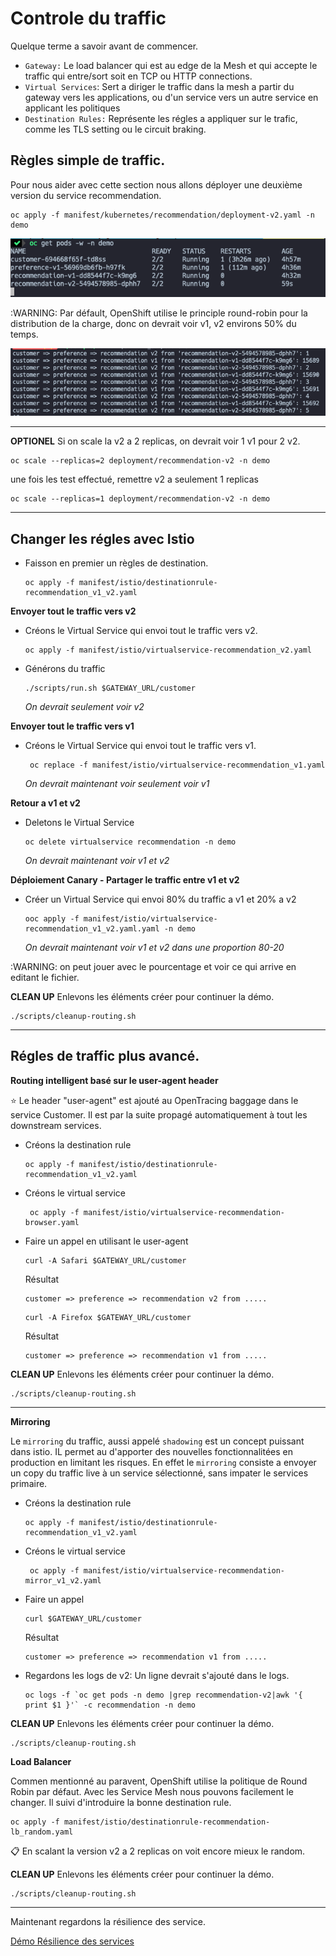 # Controle du traffic

Quelque terme a savoir avant de commencer.
* `Gateway:` Le load balancer qui est au edge de la Mesh et qui accepte le traffic qui entre/sort soit en TCP ou HTTP connections.
* `Virtual Services`: Sert a diriger le traffic dans la mesh a partir du gateway vers les applications, ou d'un service vers un autre service en applicant les politiques
* `Destination Rules:` Représente les régles a appliquer sur le trafic, comme les TLS setting ou le circuit braking.


## Règles simple de traffic.

Pour nous aider avec cette section nous allons déployer une deuxième version du service recommendation.

```
oc apply -f manifest/kubernetes/recommendation/deployment-v2.yaml -n demo
```

![control-traffic-1](images/control-traffic-1.png)

:WARNING: Par défault, OpenShift utilise le principle round-robin pour la distribution de la charge, donc on devrait voir v1, v2 environs 50% du temps.

![control-traffic-2](images/control-traffic-2.png)

---
__OPTIONEL__ Si on scale la v2 a 2 replicas, on devrait voir 1 v1 pour 2 v2.

```
oc scale --replicas=2 deployment/recommendation-v2 -n demo
```

une fois les test effectué, remettre v2 a seulement 1 replicas

```
oc scale --replicas=1 deployment/recommendation-v2 -n demo
```
---

## Changer les régles avec Istio

* Faisson en premier un règles de destination.
    ```
    oc apply -f manifest/istio/destinationrule-recommendation_v1_v2.yaml
    ```

__Envoyer tout le traffic vers v2__

* Créons le Virtual Service qui envoi tout le traffic vers v2.
    ```
    oc apply -f manifest/istio/virtualservice-recommendation_v2.yaml
    ```
* Générons du traffic
    ```
    ./scripts/run.sh $GATEWAY_URL/customer
    ```
    _On devrait seulement voir v2_

__Envoyer tout le traffic vers v1__

* Créons le Virtual Service qui envoi tout le traffic vers v1.
    ```
     oc replace -f manifest/istio/virtualservice-recommendation_v1.yaml
    ```
    _On devrait maintenant voir seulement voir v1_

__Retour a v1 et v2__
* Deletons le Virtual Service
    ```
    oc delete virtualservice recommendation -n demo
    ```
    _On devrait maintenant voir  v1 et v2_

__Déploiement Canary - Partager le traffic entre v1 et v2__

* Créer un Virtual Service qui envoi 80% du traffic a v1 et 20% a v2
    ```
    ooc apply -f manifest/istio/virtualservice-recommendation_v1_v2.yaml.yaml -n demo
    ```
    _On devrait maintenant voir  v1 et v2 dans une proportion 80-20_

:WARNING: on peut jouer avec le pourcentage et voir ce qui arrive en editant le fichier.

__CLEAN UP__
Enlevons les éléments créer pour continuer la démo.
```
./scripts/cleanup-routing.sh
```

---

## Régles de traffic plus avancé.

__Routing intelligent basé sur le user-agent header__

:star: Le header "user-agent" est ajouté au OpenTracing baggage dans le service Customer. Il est par la suite propagé automatiquement à tout les downstream services.

* Créons la destination rule
    ```
    oc apply -f manifest/istio/destinationrule-recommendation_v1_v2.yaml
    ```
* Créons le virtual service
    ```
     oc apply -f manifest/istio/virtualservice-recommendation-browser.yaml
    ```

* Faire un appel en utilisant le user-agent
    ```
    curl -A Safari $GATEWAY_URL/customer
    ```

    Résultat
    ```
    customer => preference => recommendation v2 from .....
    ```

    ```
    curl -A Firefox $GATEWAY_URL/customer
    ```

    Résultat
    ```
    customer => preference => recommendation v1 from .....
    ```

__CLEAN UP__
Enlevons les éléments créer pour continuer la démo.
```
./scripts/cleanup-routing.sh
```

---

__Mirroring__

Le `mirroring` du traffic, aussi appelé `shadowing` est un concept puissant dans istio. IL permet au d'apporter des nouvelles fonctionnalitées en production en limitant les risques. En effet le `mirroring` consiste a envoyer un copy du traffic live à un service sélectionné, sans impater le services primaire.

* Créons la destination rule
    ```
    oc apply -f manifest/istio/destinationrule-recommendation_v1_v2.yaml
    ```

* Créons le virtual service
    ```
     oc apply -f manifest/istio/virtualservice-recommendation-mirror_v1_v2.yaml
    ```
* Faire un appel
    ```
    curl $GATEWAY_URL/customer
    ```

    Résultat
    ```
    customer => preference => recommendation v1 from .....
    ```

* Regardons les logs de v2: Un ligne devrait s'ajouté dans le logs.
    ```
    oc logs -f `oc get pods -n demo |grep recommendation-v2|awk '{ print $1 }'` -c recommendation -n demo
    ```

__CLEAN UP__
Enlevons les éléments créer pour continuer la démo.
```
./scripts/cleanup-routing.sh
```


__Load Balancer__

Commen mentionné au paravent, OpenShift utilise la politique de Round Robin par défaut. Avec les Service Mesh nous pouvons facilement le changer. Il suivi d'introduire la bonne destination rule.

```
oc apply -f manifest/istio/destinationrule-recommendation-lb_random.yaml
```

:clipboard: En scalant la version v2 a 2 replicas on voit encore mieux le random.

__CLEAN UP__
Enlevons les éléments créer pour continuer la démo.
```
./scripts/cleanup-routing.sh
```

---
Maintenant regardons la résilience des service.

[Démo Résilience des services](resiliency.md)